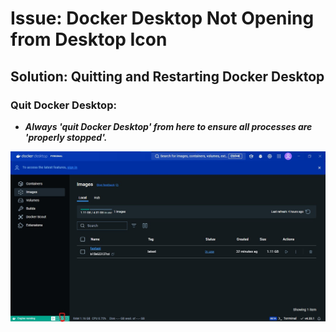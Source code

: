# Issue: Docker Desktop Not Opening from Desktop Icon

## Solution: Quitting and Restarting Docker Desktop

### Quit Docker Desktop:

- ***Always 'quit Docker Desktop' from here to ensure all processes are 'properly stopped'.***

![Ss](/01_troubleshoot-issue/quit-docker.jpg)
